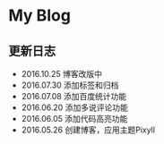 # My Blog

## 更新日志

- 2016.10.25 博客改版中
- 2016.07.30 添加标签和归档
- 2016.07.08 添加百度统计功能
- 2016.06.20 添加多说评论功能
- 2016.06.05 添加代码高亮功能
- 2016.05.26 创建博客，应用主题Pixyll
